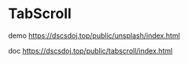 # TabScroll

demo 
https://dscsdoj.top/public/unsplash/index.html

doc 
https://dscsdoj.top/public/tabscroll/index.html 